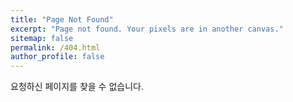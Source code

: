 ```yaml
---
title: "Page Not Found"
excerpt: "Page not found. Your pixels are in another canvas."
sitemap: false
permalink: /404.html
author_profile: false
---
```


요청하신 페이지를 찾을 수 없습니다.
